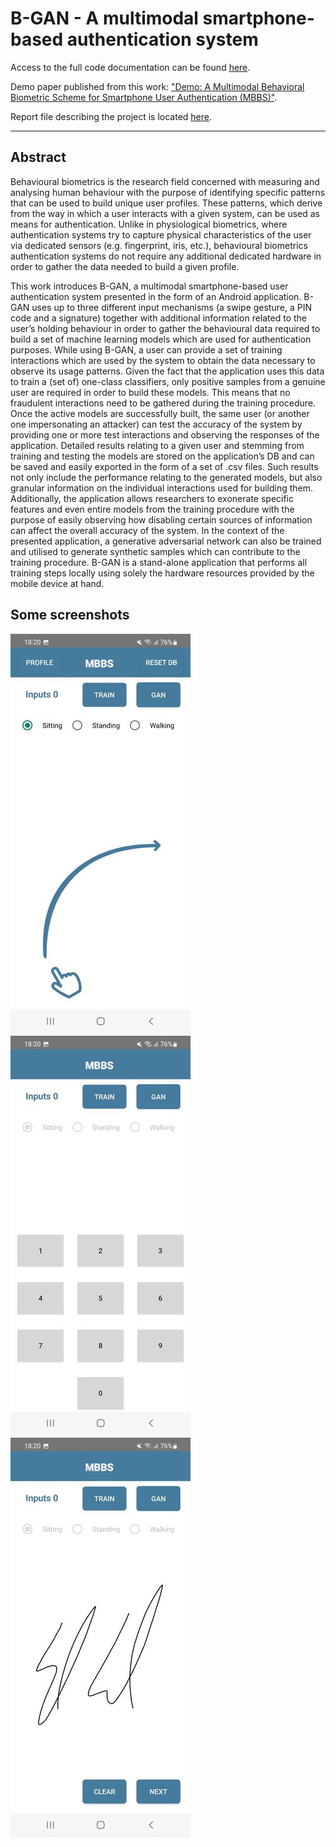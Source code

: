 # B-GAN - A multimodal smartphone-based authentication system

Access to the full code documentation can be found [here](https://iberius96.github.io/B-GAN).

Demo paper published from this work: ["Demo: A Multimodal Behavioral Biometric Scheme for Smartphone User Authentication (MBBS)"](https://doi.org/10.1145/3589608.3595083).

Report file describing the project is located [here](files/CP_Report.pdf).

---

## Abstract

Behavioural biometrics is the research field concerned with measuring and analysing human behaviour with the purpose of identifying specific patterns that can be used to build unique user profiles.
These patterns, which derive from the way in which a user interacts with a given system, can be used as means for authentication.
Unlike in physiological biometrics, where authentication systems try to capture physical characteristics of the user via dedicated sensors (e.g. fingerprint, iris, etc.), behavioural biometrics authentication systems do not require any additional dedicated hardware in order to gather the data needed to build a given profile.

This work introduces B-GAN, a multimodal smartphone-based user authentication system presented in the form of an Android application. B-GAN uses up to three different input mechanisms (a swipe gesture, a PIN code and a signature) together with additional information related to the user’s holding behaviour in order to gather the behavioural data required to build a set of machine learning models which are used for authentication purposes.
While using B-GAN, a user can provide a set of training interactions which are used by the system to obtain the data necessary to observe its usage patterns.
Given the fact that the application uses this data to train a (set of) one-class classifiers, only positive samples from a genuine user are required in order to build these models. This means that no fraudulent interactions need to be gathered during the training procedure.
Once the active models are successfully built, the same user (or another one impersonating an attacker) can test the accuracy of the system by providing one or more test interactions and observing the responses of the application.
Detailed results relating to a given user and stemming from training and testing the models are stored on the application’s DB and can be saved and easily exported in the form of a set of .csv files.
Such results not only include the performance relating to the generated models, but also granular information on the individual interactions used for building them.
Additionally, the application allows researchers to exonerate specific features and even entire models from the training procedure with the purpose of easily observing how disabling certain sources of information can affect the overall accuracy of the system. 
In the context of the presented application, a generative adversarial network can also be trained and utilised to generate synthetic samples which can contribute to the training procedure.
B-GAN is a stand-alone application that performs all training steps locally using solely the hardware resources provided by the mobile device at hand.

## Some screenshots

![Swipe gesture](files/App%20screenshots/Screenshot_20221104-182019_SwipeGAN%20Medium.jpeg)
![Keystroke gesture](files/App%20screenshots/Screenshot_20221104-182027_SwipeGAN%20Medium.jpeg)
![Signature gesture](files/App%20screenshots/Screenshot_20221104-182040_SwipeGAN%20Medium.jpeg)
